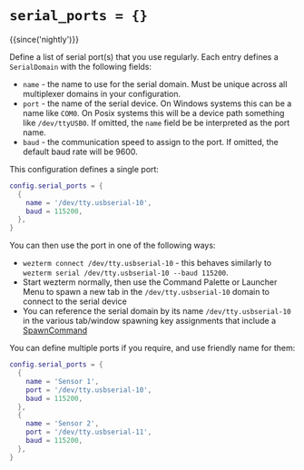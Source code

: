 # `serial_ports = {}`

{{since('nightly')}}

Define a list of serial port(s) that you use regularly.
Each entry defines a `SerialDomain` with the following fields:

* `name` - the name to use for the serial domain. Must be unique across
  all multiplexer domains in your configuration.
* `port` - the name of the serial device. On Windows systems this can be
  a name like `COM0`. On Posix systems this will be a device path something
  like `/dev/ttyUSB0`.  If omitted, the `name` field be be interpreted as
  the port name.
* `baud` - the communication speed to assign to the port. If omitted,
  the default baud rate will be 9600.

This configuration defines a single port:

```lua
config.serial_ports = {
  {
    name = '/dev/tty.usbserial-10',
    baud = 115200,
  },
}
```

You can then use the port in one of the following ways:

* `wezterm connect /dev/tty.usbserial-10` - this behaves similarly to `wezterm
  serial /dev/tty.usbserial-10 --baud 115200`.
* Start wezterm normally, then use the Command Palette or Launcher Menu to
  spawn a new tab in the `/dev/tty.usbserial-10` domain to connect to the
  serial device
* You can reference the serial domain by its name `/dev/tty.usbserial-10` in
  the various tab/window spawning key assignments that include a
  [SpawnCommand](../SpawnCommand.md)

You can define multiple ports if you require, and use friendly name for them:

```lua
config.serial_ports = {
  {
    name = 'Sensor 1',
    port = '/dev/tty.usbserial-10',
    baud = 115200,
  },
  {
    name = 'Sensor 2',
    port = '/dev/tty.usbserial-11',
    baud = 115200,
  },
}
```
